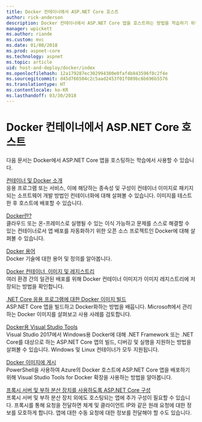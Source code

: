 ```yaml
---
title: Docker 컨테이너에서 ASP.NET Core 호스트
author: rick-anderson
description: Docker 컨테이너에서 ASP.NET Core 앱을 호스트하는 방법을 학습하기 위한 리소스 링크를 검색합니다.
manager: wpickett
ms.author: riande
ms.custom: mvc
ms.date: 01/08/2018
ms.prod: aspnet-core
ms.technology: aspnet
ms.topic: article
uid: host-and-deploy/docker/index
ms.openlocfilehash: 12a179287ec302994380e0faf4b843596f8c2f4e
ms.sourcegitcommit: d45d766504c2c5aad2453f01f089bc6b696b5576
ms.translationtype: HT
ms.contentlocale: ko-KR
ms.lasthandoff: 03/30/2018
---
```

# <a name="host-aspnet-core-in-docker-containers"></a>Docker 컨테이너에서 ASP.NET Core 호스트

다음 문서는 Docker에서 ASP.NET Core 앱을 호스팅하는 학습에서 사용할 수 있습니다.

[컨테이너 및 Docker 소개](/dotnet/standard/microservices-architecture/container-docker-introduction/index)  
응용 프로그램 또는 서비스, 이에 해당하는 종속성 및 구성이 컨테이너 이미지로 패키지되는 소프트웨어 개발 방법인 컨테이너화에 대해 살펴볼 수 있습니다. 이미지를 테스트한 후 호스트에 배포할 수 있습니다.

[Docker란?](/dotnet/standard/microservices-architecture/container-docker-introduction/docker-defined)  
클라우드 또는 온-프레미스로 실행될 수 있는 이식 가능하고 문제를 스스로 해결할 수 있는 컨테이너로서 앱 배포를 자동화하기 위한 오픈 소스 프로젝트인 Docker에 대해 살펴볼 수 있습니다.

[Docker 용어](/dotnet/standard/microservices-architecture/container-docker-introduction/docker-terminology)  
Docker 기술에 대한 용어 및 정의를 알아봅니다.

[Docker 컨테이너, 이미지 및 레지스트리](/dotnet/standard/microservices-architecture/container-docker-introduction/docker-containers-images-registries)  
여러 환경 간의 일관된 배포를 위해 Docker 컨테이너 이미지가 이미지 레지스트리에 저장되는 방법을 확인합니다.

[.NET Core 응용 프로그램에 대한 Docker 이미지 빌드](/dotnet/articles/core/docker/building-net-docker-images)  
ASP.NET Core 앱을 빌드하고 Docker화하는 방법을 배웁니다. Microsoft에서 관리하는 Docker 이미지를 살펴보고 사용 사례를 검토합니다.

[Docker용 Visual Studio Tools](xref:host-and-deploy/docker/visual-studio-tools-for-docker)  
Visual Studio 2017에서 Windows용 Docker에 대해 .NET Framework 또는 .NET Core를 대상으로 하는 ASP.NET Core 앱의 빌드, 디버깅 및 실행을 지원하는 방법을 살펴볼 수 있습니다. Windows 및 Linux 컨테이너가 모두 지원됩니다.

[Docker 이미지에 게시](/azure/vs-azure-tools-docker-hosting-web-apps-in-docker)  
PowerShell을 사용하여 Azure의 Docker 호스트에 ASP.NET Core 앱을 배포하기 위해 Visual Studio Tools for Docker 확장을 사용하는 방법을 알아봅니다.

[프록시 서버 및 부하 분산 장치를 사용하도록 ASP.NET Core 구성](xref:host-and-deploy/proxy-load-balancer)  
프록시 서버 및 부하 분산 장치 외에도 호스팅되는 앱에 추가 구성이 필요할 수 있습니다. 프록시를 통해 요청을 전달하면 체계 및 클라이언트 IP와 같은 원래 요청에 대한 정보를 모호하게 합니다. 앱에 대한 수동 요청에 대한 정보를 전달해야 할 수도 있습니다.
